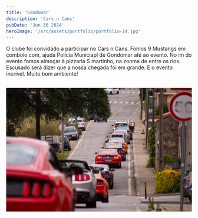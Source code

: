 ```yaml
---
title: 'Gondomar'
description: 'Cars n Cans'
pubDate: 'Jun 30 2024'
heroImage: '/src/assets/portfolio/portfolio-14.jpg'
---
```


O clube foi convidado a participar no Cars n Cans. Fomos 9 Mustangs em comboio com, ajuda Polícia Municiapl de Gondomar até ao evento. No im do evento fomos almoçar à pizzaria S martinho, na zonma de entre os rios. Escusado será dizer que a nossa chegada foi em grande. E o evento incrível. Muito bom ambiente!

##
![Penafiel Racing Fest](../../assets/portfolio/portfolio-12.jpg)
